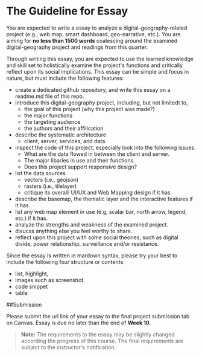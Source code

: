# The Guideline for Essay

You are expected to write a essay to analyze a digital-geography-related project (e.g., web map, smart dashboard, geo-narrative, etc.). You are aiming for **no less than 1500 words** coalescing around the examined digital-geography project and readings from this quarter.

 Through writing this essay, you are expected to use the learned knowledge and skill set to holistically examine the project's functions and critically reflect upon its social implications. This essay can be simple and focus in nature, but must include the following features:

- create a dedicated github repository, and write this essay on a readme.md file of this repo.
- introduce this digital-geography project, including, but not limitedt to,
  - the goal of this project (why this project was made?)
  - the major functions
  - the targeting audience
  - the authors and their affilication
- describe the systematic architecture
  - client, server, services, and data.
- inspect the code of this project, especially look into the following issues.
  - What are the data flowed in between the client and server.
  - The major libaries in use and their functions.
  - Does this project support responsive design?
- list the data sources
  - vectors (i.e., geojson)
  - rasters (i.e., tilelayer)
  - critique its overalll UI/UX and Web Mapping design if it has.
- describe the basemap, the thematic layer and the interactive features if it has.
- list any web map element in use (e.g, scalar bar, north arrow, legend, etc.) if it has.
- analyze the strengths and weakness of the examined project.
- disucss anything else you feel worthy to share.
- reflect upon this project with some social theories, such as digital divide, power relationship, surveillance and/or resistance.

Since the essay is written in mardown syntax, please try your best to include the following four structure or contents:

- list, highlight,
- images such as screenshot.
- code snippet
- table

##Submission

Please submit the url link of your essay to the final project submission tab on Canvas. Essay is due no later than the end of **Week 10**.


>  **Note:** The requirements to the essay may be slightly changed according the progress of this course. The final requirements are subject to the instructor's notification.
